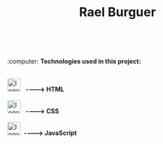 <h1 align="center">Rael Burguer</h1>
<br>
<br>
<br>
<br>
:computer: <b>Technologies used in this project:</b> 
<br>
<br>
  
  <img src="https://cdn.jsdelivr.net/gh/devicons/devicon/icons/html5/html5-original.svg" alt='logo-html' width='30px'/> &nbsp;&nbsp;<b>----> HTML</b>
<br>
<br>
   <img src="https://cdn.jsdelivr.net/gh/devicons/devicon/icons/css3/css3-original.svg" alt='logo-html' width='30px'/> &nbsp;&nbsp;<b>----> CSS</b>
<br>
<br>
   <img src="https://cdn.jsdelivr.net/gh/devicons/devicon/icons/javascript/javascript-original.svg" alt='logo-java-script' width='30px'/>&nbsp;&nbsp;<b>----> JavaScript</b>
   
